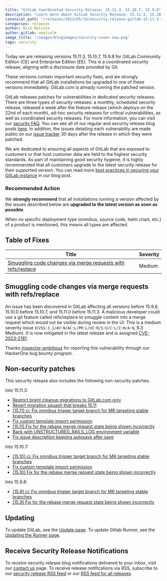 ```yaml
---
title: "GitLab Coordinated Security Release: 15.11.3, 15.10.7, 15.9.8"
description: "Learn more about GitLab Security Release: 15.11.3, 15.10.7, 15.9.8 for GitLab Community Edition (CE) and Enterprise Edition (EE)."
canonical_path: "/releases/2023/05/10/security-release-gitlab-15-11-3-released/"
categories: releases
author: Nick Malcolm
author_gitlab: nmalcolm
image_title: '/images/blogimages/security-cover-new.png'
tags: security
---
```


Today we are releasing versions 15.11.3, 15.10.7, 15.9.8 for GitLab Community Edition (CE) and Enterprise Edition (EE). This is a coordinated security release, aligning with a disclosure date provided by Git.

These versions contain important security fixes, and we strongly recommend that all GitLab installations be upgraded to one of these versions immediately. GitLab.com is already running the patched version.

GitLab releases patches for vulnerabilities in dedicated security releases. There are three types of security releases: a monthly, scheduled security release, released a week after the feature release (which deploys on the 22nd of each month), ad-hoc security releases for critical vulnerabilities, as well as coordinated security releases. For more information, you can visit our [security FAQ](https://about.gitlab.com/security/faq/). You can see all of our regular and security release blog posts [here](/releases/categories/releases/). In addition, the issues detailing each vulnerability are made public on our [issue tracker](https://gitlab.com/gitlab-org/gitlab/-/issues/?sort=created_date&state=closed&label_name%5B%5D=bug%3A%3Avulnerability&confidential=no&first_page_size=100) 30 days after the release in which they were patched.

We are dedicated to ensuring all aspects of GitLab that are exposed to customers or that host customer data are held to the highest security standards. As part of maintaining good security hygiene, it is highly recommended that all customers upgrade to the latest security release for their supported version. You can read more [best practices in securing your GitLab instance](/blog/2020/05/20/gitlab-instance-security-best-practices/) in our blog post.

### Recommended Action

We **strongly recommend** that all installations running a version affected by the issues described below are **upgraded to the latest version as soon as possible**.

When no specific deployment type (omnibus, source code, helm chart, etc.) of a product is mentioned, this means all types are affected.

## Table of Fixes

|Title|Severity|
|---|---|
|[Smuggling code changes via merge requests with refs/replace](#smuggling-code-changes-via-merge-requests-with-refs-replace)|Medium|

## Smuggling code changes via merge requests with refs/replace

<!-- https://gitlab.com/gitlab-org/security/gitaly/-/issues/11 -->

An issue has been discovered in GitLab affecting all versions before 15.9.8, 15.10.0 before 15.10.7, and 15.11.0 before 15.11.3. A malicious developer could use a git feature called refs/replace to smuggle content into a merge request which would not be visible during review in the UI. This is a medium severity issue (`CVSS:3.1/AV:N/AC:L/PR:L/UI:R/S:U/C:L/I:H/A:N`, 6.3 Medium). It is now mitigated in the latest release and is assigned [CVE-2023-2181](https://cve.mitre.org/cgi-bin/cvename.cgi?name=CVE-2023-2181).

Thanks [inspector-ambitious](https://hackerone.com/inspector-ambitious) for reporting this vulnerability through our HackerOne bug bounty program.

## Non-security patches 

This security release also includes the following non-security patches.

Into 15.11.3:

* [Restrict bigint cleanup migrations to GitLab.com only](https://gitlab.com/gitlab-org/gitlab/-/merge_requests/119164)
* [Revert migration squash that breaks 15.11](https://gitlab.com/gitlab-org/gitlab/-/merge_requests/119520)
* [[15.11] ci: Fix omnibus trigger target branch for MR targeting stable branches](https://gitlab.com/gitlab-org/gitlab/-/merge_requests/119742)
* [Fix custom template import permission](https://gitlab.com/gitlab-org/gitlab/-/merge_requests/119456)
* [[15.11] Fix for the rebase merge request state being shown incorrectly](https://gitlab.com/gitlab-org/gitlab/-/merge_requests/119374)
* [Back with UNSTRUCTURED_RAILS_LOG environment variable](https://gitlab.com/gitlab-org/gitlab/-/merge_requests/119299)
* [Fix issue description keeping autosave after save](https://gitlab.com/gitlab-org/gitlab/-/merge_requests/120028)

Into 15.10.7:

* [[15.10] ci: Fix omnibus trigger target branch for MR targeting stable branches](https://gitlab.com/gitlab-org/gitlab/-/merge_requests/119744)
* [Fix custom template import permission](https://gitlab.com/gitlab-org/gitlab/-/merge_requests/119452)
* [[15.10] Fix for the rebase merge request state being shown incorrectly](https://gitlab.com/gitlab-org/gitlab/-/merge_requests/119376)

Into 15.9.8:

* [[15.9] ci: Fix omnibus trigger target branch for MR targeting stable branches](https://gitlab.com/gitlab-org/gitlab/-/merge_requests/119746)
* [[15.9] Fix for the rebase merge request state being shown incorrectly](https://gitlab.com/gitlab-org/gitlab/-/merge_requests/119377)

## Updating

To update GitLab, see the [Update page](/update).
To update Gitlab Runner, see the [Updating the Runner page](https://docs.gitlab.com/runner/install/linux-repository.html#updating-the-runner).

## Receive Security Release Notifications

To receive security release blog notifications delivered to your inbox, visit our [contact us](https://about.gitlab.com/company/contact/) page.
To receive release notifications via RSS, subscribe to our [security release RSS feed](https://about.gitlab.com/security-releases.xml) or our [RSS feed for all releases](https://about.gitlab.com/all-releases.xml).
